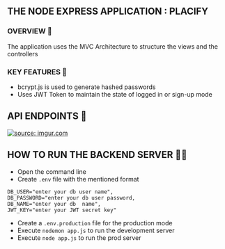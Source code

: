 ## THE NODE EXPRESS APPLICATION : PLACIFY

### OVERVIEW 👀
The application uses the MVC Architecture to structure the views and the controllers 

### KEY FEATURES 🔑
* bcrypt.js is used to generate hashed passwords
* Uses JWT Token to maintain the state of logged in or sign-up mode


## API ENDPOINTS 📓

 <a href="https://imgur.com/BkuZKPL"><img src="https://i.imgur.com/lAfDI4l.png" title="source: imgur.com" /></a>

## HOW TO RUN THE BACKEND SERVER 🏃‍♂️

* Open the command line
* Create `.env` file with the mentioned format 
```
DB_USER="enter your db user name",
DB_PASSWORD="enter your db user password,
DB_NAME="enter your db  name",
JWT_KEY="enter your JWT secret key"
```
* Create a `.env.production` file for the production mode
* Execute `nodemon app.js` to run the development server
* Execute `node app.js` to run the prod server